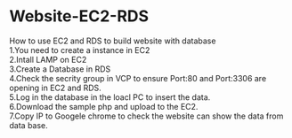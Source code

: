 # Website-EC2-RDS
How to use EC2 and RDS to build website with database  
	1.You need to create a instance in EC2  
	2.Intall LAMP on EC2  
	3.Create a Database in RDS  
	4.Check the secrity group in VCP to ensure Port:80 and Port:3306 are opening in EC2 and RDS.  
	5.Log in the database in the loacl PC to insert the data.  
	6.Download the sample php and upload to the EC2.  
	7.Copy IP to Googele chrome to check the website can show the data from data base.  

